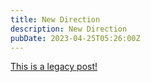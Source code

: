 ```yaml
---
title: New Direction
description: New Direction
pubDate: 2023-04-25T05:26:00Z
---
```


[This is a legacy post!](https://old.tjbai.com/-NTqsGRxCMUmLQGiYIhR)
